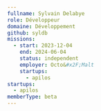 ```yaml
---
fullname: Sylvain Delabye
role: Développeur
domaine: Développement
github: syldb
missions:
  - start: 2023-12-04
    end: 2024-06-04
    status: independent
    employer: Octo&#x2F;Malt
    startups:
      - apilos
startups:
  - apilos
memberType: beta
---
```

